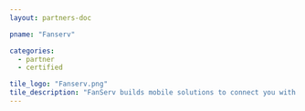 ```yaml
---
layout: partners-doc

pname: "Fanserv"

categories: 
  - partner
  - certified

tile_logo: "Fanserv.png"
tile_description: "FanServ builds mobile solutions to connect you with your audience and unlock the true value of the fan impression. We work closely with you in delivering best-in-class user experiences built with a focus on fan engagement and partner integrations, providing mobile platform solutions to grow your business."
---
```


